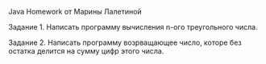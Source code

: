 Java Homework от Марины Лалетиной 

Задание 1.
Написать программу вычисления n-ого треугольного числа. 

Задание 2.
Написать программу возрващающее число, которе без остатка делится на сумму цифр этого числа.